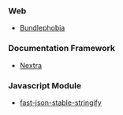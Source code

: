 ### Web

- [Bundlephobia](https://bundlephobia.com/)

### Documentation Framework

- [Nextra](https://nextra.site/)

### Javascript Module

- [fast-json-stable-stringify](https://github.com/epoberezkin/fast-json-stable-stringify)
